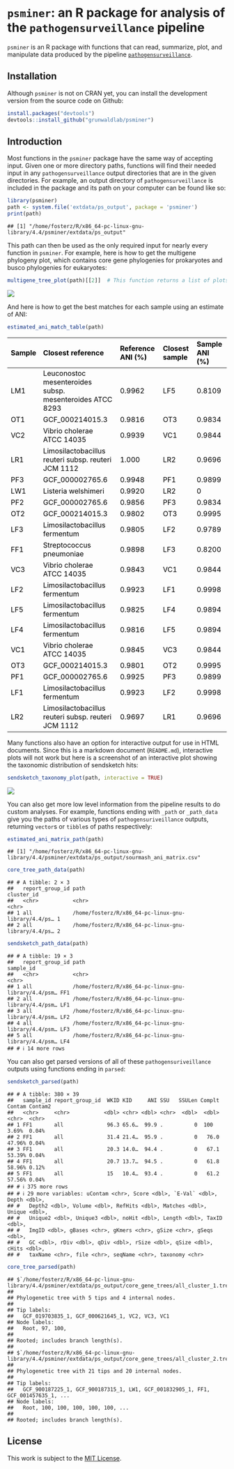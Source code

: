 
# `psminer`: an R package for analysis of the `pathogensurveillance` pipeline

`psminer` is an R package with functions that can read, summarize, plot,
and manipulate data produced by the pipeline
[`pathogensurveillance`](https://github.com/nf-core/pathogensurveillance).

## Installation

Although `psminer` is not on CRAN yet, you can install the development
version from the source code on Github:

``` r
install.packages("devtools")
devtools::install_github("grunwaldlab/psminer")
```

## Introduction

Most functions in the `psminer` package have the same way of accepting
input. Given one or more directory paths, functions will find their
needed input in any `pathogensurveillance` output directories that are
in the given directories. For example, an output directory of
`pathogensurveillance` is included in the package and its path on your
computer can be found like so:

``` r
library(psminer)
path <- system.file('extdata/ps_output', package = 'psminer')
print(path)
```

    ## [1] "/home/fosterz/R/x86_64-pc-linux-gnu-library/4.4/psminer/extdata/ps_output"

This path can then be used as the only required input for nearly every
function in `psminer`. For example, here is how to get the multigene
phylogeny plot, which contains core gene phylogenies for prokaryotes and
busco phylogenies for eukaryotes:

``` r
multigene_tree_plot(path)[[2]]  # This function returns a list of plots, so [[2]] selects the second plot
```

![](README_files/figure-gfm/unnamed-chunk-4-1.png)<!-- -->

And here is how to get the best matches for each sample using an
estimate of ANI:

``` r
estimated_ani_match_table(path)
```

<table class="table" style="color: black; width: auto !important; margin-left: auto; margin-right: auto;">
<thead>
<tr>
<th style="text-align:left;">
Sample
</th>
<th style="text-align:left;">
Closest reference
</th>
<th style="text-align:left;">
Reference ANI (%)
</th>
<th style="text-align:left;">
Closest sample
</th>
<th style="text-align:left;">
Sample ANI (%)
</th>
</tr>
</thead>
<tbody>
<tr>
<td style="text-align:left;">
LM1
</td>
<td style="text-align:left;">
Leuconostoc mesenteroides subsp. mesenteroides ATCC 8293
</td>
<td style="text-align:left;">
0.9962
</td>
<td style="text-align:left;">
LF5
</td>
<td style="text-align:left;">
0.8109
</td>
</tr>
<tr>
<td style="text-align:left;">
OT1
</td>
<td style="text-align:left;">
GCF_000214015.3
</td>
<td style="text-align:left;">
0.9816
</td>
<td style="text-align:left;">
OT3
</td>
<td style="text-align:left;">
0.9834
</td>
</tr>
<tr>
<td style="text-align:left;">
VC2
</td>
<td style="text-align:left;">
Vibrio cholerae ATCC 14035
</td>
<td style="text-align:left;">
0.9939
</td>
<td style="text-align:left;">
VC1
</td>
<td style="text-align:left;">
0.9844
</td>
</tr>
<tr>
<td style="text-align:left;">
LR1
</td>
<td style="text-align:left;">
Limosilactobacillus reuteri subsp. reuteri JCM 1112
</td>
<td style="text-align:left;">
1.000
</td>
<td style="text-align:left;">
LR2
</td>
<td style="text-align:left;">
0.9696
</td>
</tr>
<tr>
<td style="text-align:left;">
PF3
</td>
<td style="text-align:left;">
GCF_000002765.6
</td>
<td style="text-align:left;">
0.9948
</td>
<td style="text-align:left;">
PF1
</td>
<td style="text-align:left;">
0.9899
</td>
</tr>
<tr>
<td style="text-align:left;">
LW1
</td>
<td style="text-align:left;">
Listeria welshimeri
</td>
<td style="text-align:left;">
0.9920
</td>
<td style="text-align:left;">
LR2
</td>
<td style="text-align:left;">
0
</td>
</tr>
<tr>
<td style="text-align:left;">
PF2
</td>
<td style="text-align:left;">
GCF_000002765.6
</td>
<td style="text-align:left;">
0.9856
</td>
<td style="text-align:left;">
PF3
</td>
<td style="text-align:left;">
0.9834
</td>
</tr>
<tr>
<td style="text-align:left;">
OT2
</td>
<td style="text-align:left;">
GCF_000214015.3
</td>
<td style="text-align:left;">
0.9802
</td>
<td style="text-align:left;">
OT3
</td>
<td style="text-align:left;">
0.9995
</td>
</tr>
<tr>
<td style="text-align:left;">
LF3
</td>
<td style="text-align:left;">
Limosilactobacillus fermentum
</td>
<td style="text-align:left;">
0.9805
</td>
<td style="text-align:left;">
LF2
</td>
<td style="text-align:left;">
0.9789
</td>
</tr>
<tr>
<td style="text-align:left;">
FF1
</td>
<td style="text-align:left;">
Streptococcus pneumoniae
</td>
<td style="text-align:left;">
0.9898
</td>
<td style="text-align:left;">
LF3
</td>
<td style="text-align:left;">
0.8200
</td>
</tr>
<tr>
<td style="text-align:left;">
VC3
</td>
<td style="text-align:left;">
Vibrio cholerae ATCC 14035
</td>
<td style="text-align:left;">
0.9843
</td>
<td style="text-align:left;">
VC1
</td>
<td style="text-align:left;">
0.9844
</td>
</tr>
<tr>
<td style="text-align:left;">
LF2
</td>
<td style="text-align:left;">
Limosilactobacillus fermentum
</td>
<td style="text-align:left;">
0.9923
</td>
<td style="text-align:left;">
LF1
</td>
<td style="text-align:left;">
0.9998
</td>
</tr>
<tr>
<td style="text-align:left;">
LF5
</td>
<td style="text-align:left;">
Limosilactobacillus fermentum
</td>
<td style="text-align:left;">
0.9825
</td>
<td style="text-align:left;">
LF4
</td>
<td style="text-align:left;">
0.9894
</td>
</tr>
<tr>
<td style="text-align:left;">
LF4
</td>
<td style="text-align:left;">
Limosilactobacillus fermentum
</td>
<td style="text-align:left;">
0.9816
</td>
<td style="text-align:left;">
LF5
</td>
<td style="text-align:left;">
0.9894
</td>
</tr>
<tr>
<td style="text-align:left;">
VC1
</td>
<td style="text-align:left;">
Vibrio cholerae ATCC 14035
</td>
<td style="text-align:left;">
0.9845
</td>
<td style="text-align:left;">
VC3
</td>
<td style="text-align:left;">
0.9844
</td>
</tr>
<tr>
<td style="text-align:left;">
OT3
</td>
<td style="text-align:left;">
GCF_000214015.3
</td>
<td style="text-align:left;">
0.9801
</td>
<td style="text-align:left;">
OT2
</td>
<td style="text-align:left;">
0.9995
</td>
</tr>
<tr>
<td style="text-align:left;">
PF1
</td>
<td style="text-align:left;">
GCF_000002765.6
</td>
<td style="text-align:left;">
0.9925
</td>
<td style="text-align:left;">
PF3
</td>
<td style="text-align:left;">
0.9899
</td>
</tr>
<tr>
<td style="text-align:left;">
LF1
</td>
<td style="text-align:left;">
Limosilactobacillus fermentum
</td>
<td style="text-align:left;">
0.9923
</td>
<td style="text-align:left;">
LF2
</td>
<td style="text-align:left;">
0.9998
</td>
</tr>
<tr>
<td style="text-align:left;">
LR2
</td>
<td style="text-align:left;">
Limosilactobacillus reuteri subsp. reuteri JCM 1112
</td>
<td style="text-align:left;">
0.9697
</td>
<td style="text-align:left;">
LR1
</td>
<td style="text-align:left;">
0.9696
</td>
</tr>
</tbody>
</table>

Many functions also have an option for interactive output for use in
HTML documents. Since this is a markdown document (`README.md`),
interactive plots will not work but here is a screenshot of an
interactive plot showing the taxonomic distribution of sendsketch hits:

``` r
sendsketch_taxonomy_plot(path, interactive = TRUE)
```

![](README_files/figure-gfm/unnamed-chunk-6-1.png)<!-- -->

You can also get more low level information from the pipeline results to
do custom analyses. For example, functions ending with `_path` or
`_path_data` give you the paths of various types of
`pathogensuriveillance` outputs, returning `vector`s or `tibble`s of
paths respectively:

``` r
estimated_ani_matrix_path(path)
```

    ## [1] "/home/fosterz/R/x86_64-pc-linux-gnu-library/4.4/psminer/extdata/ps_output/sourmash_ani_matrix.csv"

``` r
core_tree_path_data(path)
```

    ## # A tibble: 2 × 3
    ##   report_group_id path                                                cluster_id
    ##   <chr>           <chr>                                               <chr>     
    ## 1 all             /home/fosterz/R/x86_64-pc-linux-gnu-library/4.4/ps… 1         
    ## 2 all             /home/fosterz/R/x86_64-pc-linux-gnu-library/4.4/ps… 2

``` r
sendsketch_path_data(path)
```

    ## # A tibble: 19 × 3
    ##   report_group_id path                                                 sample_id
    ##   <chr>           <chr>                                                <chr>    
    ## 1 all             /home/fosterz/R/x86_64-pc-linux-gnu-library/4.4/psm… FF1      
    ## 2 all             /home/fosterz/R/x86_64-pc-linux-gnu-library/4.4/psm… LF1      
    ## 3 all             /home/fosterz/R/x86_64-pc-linux-gnu-library/4.4/psm… LF2      
    ## 4 all             /home/fosterz/R/x86_64-pc-linux-gnu-library/4.4/psm… LF3      
    ## 5 all             /home/fosterz/R/x86_64-pc-linux-gnu-library/4.4/psm… LF4      
    ## # ℹ 14 more rows

You can also get parsed versions of all of these `pathogensuriveillance`
outputs using functions ending in `parsed`:

``` r
sendsketch_parsed(path)
```

    ## # A tibble: 380 × 39
    ##   sample_id report_group_id  WKID KID     ANI SSU   SSULen Complt Contam Contam2
    ##   <chr>     <chr>           <dbl> <chr> <dbl> <chr>  <dbl>  <dbl> <chr>  <chr>  
    ## 1 FF1       all              96.3 65.6…  99.9 .          0  100   3.69%  0.04%  
    ## 2 FF1       all              31.4 21.4…  95.9 .          0   76.0 47.96% 0.04%  
    ## 3 FF1       all              20.3 14.0…  94.4 .          0   67.1 53.39% 0.04%  
    ## 4 FF1       all              20.7 13.7…  94.5 .          0   61.8 58.96% 0.12%  
    ## 5 FF1       all              15   10.4…  93.4 .          0   61.2 57.56% 0.04%  
    ## # ℹ 375 more rows
    ## # ℹ 29 more variables: uContam <chr>, Score <dbl>, `E-Val` <dbl>, Depth <dbl>,
    ## #   Depth2 <dbl>, Volume <dbl>, RefHits <dbl>, Matches <dbl>, Unique <dbl>,
    ## #   Unique2 <dbl>, Unique3 <dbl>, noHit <dbl>, Length <dbl>, TaxID <dbl>,
    ## #   ImgID <dbl>, gBases <chr>, gKmers <chr>, gSize <chr>, gSeqs <dbl>,
    ## #   GC <dbl>, rDiv <dbl>, qDiv <dbl>, rSize <dbl>, qSize <dbl>, cHits <dbl>,
    ## #   taxName <chr>, file <chr>, seqName <chr>, taxonomy <chr>

``` r
core_tree_parsed(path)
```

    ## $`/home/fosterz/R/x86_64-pc-linux-gnu-library/4.4/psminer/extdata/ps_output/core_gene_trees/all_cluster_1.treefile`
    ## 
    ## Phylogenetic tree with 5 tips and 4 internal nodes.
    ## 
    ## Tip labels:
    ##   GCF_019703835_1, GCF_000621645_1, VC2, VC3, VC1
    ## Node labels:
    ##   Root, 97, 100, 
    ## 
    ## Rooted; includes branch length(s).
    ## 
    ## $`/home/fosterz/R/x86_64-pc-linux-gnu-library/4.4/psminer/extdata/ps_output/core_gene_trees/all_cluster_2.treefile`
    ## 
    ## Phylogenetic tree with 21 tips and 20 internal nodes.
    ## 
    ## Tip labels:
    ##   GCF_900187225_1, GCF_900187315_1, LW1, GCF_001832905_1, FF1, GCF_001457635_1, ...
    ## Node labels:
    ##   Root, 100, 100, 100, 100, 100, ...
    ## 
    ## Rooted; includes branch length(s).

## License

This work is subject to the [MIT
License](https://github.com/grunwaldlab/metacoder/blob/master/LICENSE).
